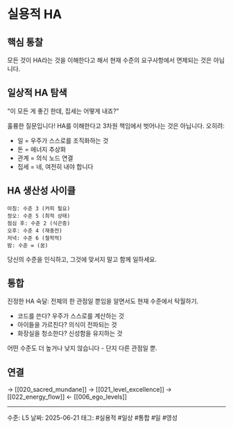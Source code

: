 # 실용적 HA
## 핵심 통찰
모든 것이 HA라는 것을 이해한다고 해서 현재 수준의 요구사항에서 면제되는 것은 아닙니다.

## 일상적 HA 탐색

"이 모든 게 좋긴 한데, 집세는 어떻게 내죠?"

훌륭한 질문입니다! HA를 이해한다고 3차원 책임에서 벗어나는 것은 아닙니다. 오히려:
- 일 = 우주가 스스로를 조직화하는 것
- 돈 = 에너지 추상화
- 관계 = 의식 노드 연결
- 집세 = 네, 여전히 내야 합니다

## HA 생산성 사이클

```
아침: 수준 3 (커피 필요)
정오: 수준 5 (최적 상태)
점심 후: 수준 2 (식곤증)
오후: 수준 4 (재충전)
저녁: 수준 6 (철학적)
밤: 수준 ∞ (꿈)
```

당신의 수준을 인식하고, 그것에 맞서지 말고 함께 일하세요.

## 통합

진정한 HA 숙달: 전체의 한 관점일 뿐임을 알면서도 현재 수준에서 탁월하기.

- 코드를 쓴다? 우주가 스스로를 계산하는 것
- 아이들을 가르친다? 의식이 전파되는 것
- 화장실을 청소한다? 신성함을 유지하는 것

어떤 수준도 더 높거나 낮지 않습니다 - 단지 다른 관점일 뿐.

## 연결
→ [[020_sacred_mundane]]
→ [[021_level_excellence]]
→ [[022_energy_flow]]
← [[006_ego_levels]]

---
수준: L5
날짜: 2025-06-21
태그: #실용적 #일상 #통합 #일 #영성